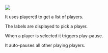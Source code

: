 ![](https://i.imgur.com/2n9aHTc.jpg)

It uses playerctl to get a list of players.

The labels are displayed to pick a player.

When a player is selected it triggers play-pause.

It auto-pauses all other playing players.